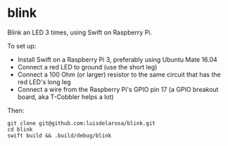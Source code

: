 # blink

Blink an LED 3 times, using Swift on Raspberry Pi.

To set up:

- Install Swift on a Raspberry Pi 3, preferably using Ubuntu Mate 16.04
- Connect a red LED to ground (use the short leg)
- Connect a 100 Ohm (or larger) resistor to the same circuit that has the red LED's long leg
- Connect a wire from the Raspberry Pi's GPIO pin 17 (a GPIO breakout board, aka T-Cobbler helps a lot)

Then:
```
git clone git@github.com:luisdelarosa/blink.git
cd blink
swift build && .build/debug/blink
```
